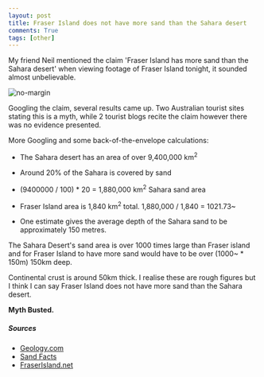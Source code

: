 ```yaml
---
layout: post
title: Fraser Island does not have more sand than the Sahara desert
comments: True
tags: [other]
---
```


My friend Neil mentioned the claim 'Fraser Island has more sand than the Sahara desert' when viewing footage of Fraser Island tonight, it sounded almost unbelievable.


![no-margin](/assets/fraser-island.jpg)

Googling the claim, several results came up. Two Australian tourist sites stating this is a myth, while 2 tourist blogs recite the claim however there was no evidence presented.

More Googling and some back-of-the-envelope calculations:

* The Sahara desert has an area of over 9,400,000 km<sup>2</sup>

* Around 20% of the Sahara is covered by sand

* (9400000 / 100) * 20 = 1,880,000 km<sup>2</sup> Sahara sand area

* Fraser Island area is 1,840 km<sup>2</sup> total. 1,880,000 / 1,840 = 1021.73~

* One estimate gives the average depth of the Sahara sand to be approximately 150 metres.

The Sahara Desert's sand area is over 1000 times large than Fraser island and for Fraser Island to have more sand would have to be over (1000~ * 150m) 150km deep.

Continental crust is around 50km thick. I realise these are rough figures but I think I can say Fraser Island does not have more sand than the Sahara desert.

<b>Myth Busted.</b>

##### Sources ######

- [Geology.com](http://geology.com/records/largest-desert.shtml)
- [Sand Facts](http://piecubed.co.uk/sand-facts/)
- [FraserIsland.net](http://www.fraserisland.net/)
